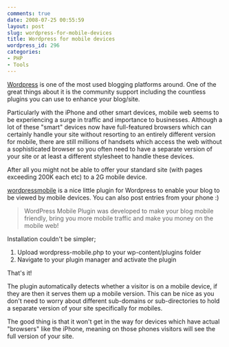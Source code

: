 ```yaml
---
comments: true
date: 2008-07-25 00:55:59
layout: post
slug: wordpress-for-mobile-devices
title: Wordpress for mobile devices
wordpress_id: 296
categories:
- PHP
- Tools
---
```


[Wordpress](http://wordpress.org/) is one of the most used blogging platforms around. One of the great things about it is the community support including the countless plugins you can use to enhance your blog/site.

Particularly with the iPhone and other smart devices, mobile web seems to be experiencing a surge in traffic and importance to businesses. Although a lot of these "smart" devices now have full-featured browsers which can certainly handle your site without resorting to an entirely different version for mobile, there are still millions of handsets which access the web without a sophisticated browser so you often need to have a separate version of your site or at least a different stylesheet to handle these devices.

After all you might not be able to offer your standard site (with pages exceeding 200K each etc) to a 2G mobile device.

[wordpressmobile](http://wordpressmobile.mobi/) is a nice little plugin for Wordpress to enable your blog to be viewed by mobile devices. You can also post entries from your phone :)

> WordPress Mobile Plugin was developed to make your blog mobile friendly, bring you more mobile traffic and make you money on the mobile web!

Installation couldn't be simpler;
	
  1. Upload wordpress-mobile.php to your wp-content/plugins folder
  2. Navigate to your plugin manager and activate the plugin

That's it!

The plugin automatically detects whether a visitor is on a mobile device, if they are then it serves them up a mobile version. This can be nice as you don't need to worry about different sub-domains or sub-directories to hold a separate version of your site specifically for mobiles.

The good thing is that it won't get in the way for devices which have actual "browsers" like the iPhone, meaning on those phones visitors will see the full version of your site.
